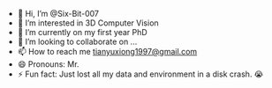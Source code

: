 - 👋 Hi, I’m @Six-Bit-007
- 👀 I’m interested in 3D Computer Vision
- 🌱 I’m currently on my first year PhD
- 💞️ I’m looking to collaborate on ...
- 📫 How to reach me tianyuxiong1997@gmail.com
- 😄 Pronouns: Mr.
- ⚡ Fun fact: Just lost all my data and environment in a disk crash. 😭

<!---
Six-Bit-007/Six-Bit-007 is a ✨ special ✨ repository because its `README.md` (this file) appears on your GitHub profile.
You can click the Preview link to take a look at your changes.
--->
